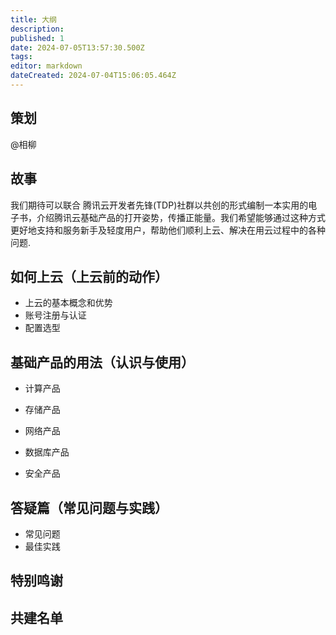```yaml
---
title: 大纲
description: 
published: 1
date: 2024-07-05T13:57:30.500Z
tags: 
editor: markdown
dateCreated: 2024-07-04T15:06:05.464Z
---
```


## 策划
@相柳

## 故事
我们期待可以联合 腾讯云开发者先锋(TDP)社群以共创的形式编制一本实用的电子书，介绍腾讯云基础产品的打开姿势，传播正能量。我们希望能够通过这种方式更好地支持和服务新手及轻度用户，帮助他们顺利上云、解决在用云过程中的各种问题.

## 如何上云（上云前的动作）
  - 上云的基本概念和优势
  - 账号注册与认证
  - 配置选型

## 基础产品的用法（认识与使用）
  - 计算产品
  
  - 存储产品
  - 网络产品
  - 数据库产品
  - 安全产品

## 答疑篇（常见问题与实践）
  - 常见问题
  - 最佳实践



## 特别鸣谢

## 共建名单
